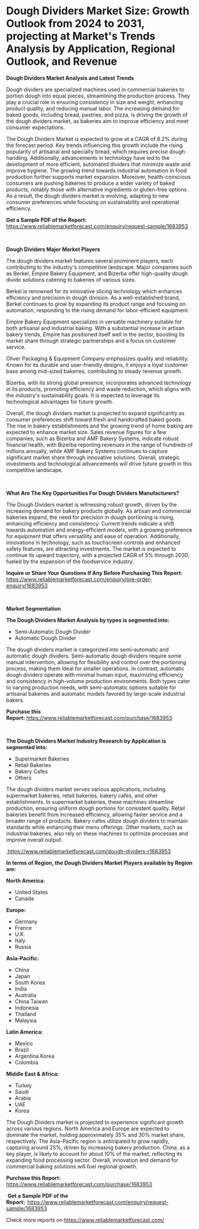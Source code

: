 <p><h1>Dough Dividers Market Size: Growth Outlook from 2024 to 2031, projecting at Market's Trends Analysis by Application, Regional Outlook, and Revenue</h1></p><p><strong>Dough Dividers Market Analysis and Latest Trends</strong></p>
<p><p>Dough dividers are specialized machines used in commercial bakeries to portion dough into equal pieces, streamlining the production process. They play a crucial role in ensuring consistency in size and weight, enhancing product quality, and reducing manual labor. The increasing demand for baked goods, including bread, pastries, and pizza, is driving the growth of the dough dividers market, as bakeries aim to improve efficiency and meet consumer expectations.</p><p>The Dough Dividers Market is expected to grow at a CAGR of 8.2% during the forecast period. Key trends influencing this growth include the rising popularity of artisanal and specialty bread, which requires precise dough handling. Additionally, advancements in technology have led to the development of more efficient, automated dividers that minimize waste and improve hygiene. The growing trend towards industrial automation in food production further supports market expansion. Moreover, health-conscious consumers are pushing bakeries to produce a wider variety of baked products, notably those with alternative ingredients or gluten-free options. As a result, the dough dividers market is evolving, adapting to new consumer preferences while focusing on sustainability and operational efficiency.</p></p>
<p><strong>Get a Sample PDF of the Report:&nbsp;</strong> <a href="https://www.reliablemarketforecast.com/enquiry/request-sample/1683953?utm_campaign=1842&utm_medium=2&utm_source=Github&utm_content=ia&utm_term=30122024&utm_id=dough-dividers">https://www.reliablemarketforecast.com/enquiry/request-sample/1683953</a></p>
<p>&nbsp;</p>
<p><strong>Dough Dividers Major Market Players</strong></p>
<p><p>The dough dividers market features several prominent players, each contributing to the industry's competitive landscape. Major companies such as Berkel, Empire Bakery Equipment, and Bizerba offer high-quality dough divide solutions catering to bakeries of various sizes. </p><p>Berkel is renowned for its innovative slicing technology which enhances efficiency and precision in dough division. As a well-established brand, Berkel continues to grow by expanding its product range and focusing on automation, responding to the rising demand for labor-efficient equipment.</p><p>Empire Bakery Equipment specializes in versatile machinery suitable for both artisanal and industrial baking. With a substantial increase in artisan bakery trends, Empire has positioned itself well in the sector, boosting its market share through strategic partnerships and a focus on customer service.</p><p>Oliver Packaging & Equipment Company emphasizes quality and reliability. Known for its durable and user-friendly designs, it enjoys a loyal customer base among mid-sized bakeries, contributing to steady revenue growth.</p><p>Bizerba, with its strong global presence, incorporates advanced technology in its products, promoting efficiency and waste reduction, which aligns with the industry's sustainability goals. It is expected to leverage its technological advantages for future growth.</p><p>Overall, the dough dividers market is projected to expand significantly as consumer preferences shift toward fresh and handcrafted baked goods. The rise in bakery establishments and the growing trend of home baking are expected to enhance market size. Sales revenue figures for a few companies, such as Bizerba and AMF Bakery Systems, indicate robust financial health, with Bizerba reporting revenues in the range of hundreds of millions annually, while AMF Bakery Systems continues to capture significant market share through innovative solutions. Overall, strategic investments and technological advancements will drive future growth in this competitive landscape.</p></p>
<p>&nbsp;</p>
<p><strong>What Are The Key Opportunities For Dough Dividers Manufacturers?</strong></p>
<p><p>The Dough Dividers market is witnessing robust growth, driven by the increasing demand for bakery products globally. As artisan and commercial bakeries expand, the need for precision in dough portioning is rising, enhancing efficiency and consistency. Current trends indicate a shift towards automation and energy-efficient models, with a growing preference for equipment that offers versatility and ease of operation. Additionally, innovations in technology, such as touchscreen controls and enhanced safety features, are attracting investments. The market is expected to continue its upward trajectory, with a projected CAGR of 5% through 2030, fueled by the expansion of the foodservice industry.</p></p>
<p><strong>Inquire or Share Your Questions If Any Before Purchasing This Report:</strong> <a href="https://www.reliablemarketforecast.com/enquiry/pre-order-enquiry/1683953?utm_campaign=1842&utm_medium=2&utm_source=Github&utm_content=ia&utm_term=30122024&utm_id=dough-dividers">https://www.reliablemarketforecast.com/enquiry/pre-order-enquiry/1683953</a></p>
<p>&nbsp;</p>
<p><strong>Market Segmentation</strong></p>
<p><strong>The Dough Dividers Market Analysis by types is segmented into:</strong></p>
<p><ul><li>Semi-Automatic Dough Divider</li><li>Automatic Dough Divider</li></ul></p>
<p><p>The dough dividers market is categorized into semi-automatic and automatic dough dividers. Semi-automatic dough dividers require some manual intervention, allowing for flexibility and control over the portioning process, making them ideal for smaller operations. In contrast, automatic dough dividers operate with minimal human input, maximizing efficiency and consistency in high-volume production environments. Both types cater to varying production needs, with semi-automatic options suitable for artisanal bakeries and automatic models favored by large-scale industrial bakers.</p></p>
<p><strong>Purchase this Report:&nbsp;</strong><a href="https://www.reliablemarketforecast.com/purchase/1683953?utm_campaign=1842&utm_medium=2&utm_source=Github&utm_content=ia&utm_term=30122024&utm_id=dough-dividers">https://www.reliablemarketforecast.com/purchase/1683953</a></p>
<p>&nbsp;</p>
<p><strong>The Dough Dividers Market Industry Research by Application is segmented into:</strong></p>
<p><ul><li>Supermarket Bakeries</li><li>Retail Bakeries</li><li>Bakery Cafes</li><li>Others</li></ul></p>
<p><p>The dough dividers market serves various applications, including supermarket bakeries, retail bakeries, bakery cafes, and other establishments. In supermarket bakeries, these machines streamline production, ensuring uniform dough portions for consistent quality. Retail bakeries benefit from increased efficiency, allowing faster service and a broader range of products. Bakery cafes utilize dough dividers to maintain standards while enhancing their menu offerings. Other markets, such as industrial bakeries, also rely on these machines to optimize processes and improve overall output.</p></p>
<p><a href="https://www.reliablemarketforecast.com/dough-dividers-r1683953?utm_campaign=1842&utm_medium=2&utm_source=Github&utm_content=ia&utm_term=30122024&utm_id=dough-dividers">&nbsp;https://www.reliablemarketforecast.com/dough-dividers-r1683953</a></p>
<p><strong>In terms of Region, the Dough Dividers Market Players available by Region are:</strong></p>
<p>
    <p> <strong> North America: </strong>
        <ul>
            <li>United States</li>
            <li>Canada</li>
        </ul>
        </p> 
    <p> <strong> Europe: </strong>
        <ul>
            <li>Germany</li>
            <li>France</li>
            <li>U.K.</li>
            <li>Italy</li>
            <li>Russia</li>
        </ul>
        </p> 
    <p> <strong> Asia-Pacific: </strong>
        <ul>
            <li>China</li>
            <li>Japan</li>
            <li>South Korea</li>
            <li>India</li>
            <li>Australia</li>
            <li>China Taiwan</li>
            <li>Indonesia</li>
            <li>Thailand</li>
            <li>Malaysia</li>
        </ul>
        </p> 
    <p> <strong> Latin America: </strong>
        <ul>
            <li>Mexico</li>
            <li>Brazil</li>
            <li>Argentina Korea</li>
            <li>Colombia</li>
        </ul>
        </p> 
    <p> <strong> Middle East & Africa: </strong>
        <ul>
            <li>Turkey</li>
            <li>Saudi</li>
            <li>Arabia</li>
            <li>UAE</li>
            <li>Korea</li>
        </ul>
    </p>
    </p>
<p><p>The Dough Dividers market is projected to experience significant growth across various regions. North America and Europe are expected to dominate the market, holding approximately 35% and 30% market share, respectively. The Asia-Pacific region is anticipated to grow rapidly, capturing around 25%, driven by increasing bakery production. China, as a key player, is likely to account for about 10% of the market, reflecting its expanding food processing sector. Overall, innovation and demand for commercial baking solutions will fuel regional growth.</p></p>
<p><strong>Purchase this Report: </strong><a href="https://www.reliablemarketforecast.com/purchase/1683953?utm_campaign=1842&utm_medium=2&utm_source=Github&utm_content=ia&utm_term=30122024&utm_id=dough-dividers">https://www.reliablemarketforecast.com/purchase/1683953</a></p>
<p>&nbsp;<strong>Get a Sample PDF of the Report:&nbsp;&nbsp;</strong><a href="https://www.reliablemarketforecast.com/enquiry/request-sample/1683953?utm_campaign=1842&utm_medium=2&utm_source=Github&utm_content=ia&utm_term=30122024&utm_id=dough-dividers">https://www.reliablemarketforecast.com/enquiry/request-sample/1683953</a></p>
<p><strong></strong></p>
<p>Check more reports on <a href="https://www.reliablemarketforecast.com/?utm_campaign=1842&utm_medium=2&utm_source=Github&utm_content=ia&utm_term=30122024&utm_id=dough-dividers">https://www.reliablemarketforecast.com/</a></p>